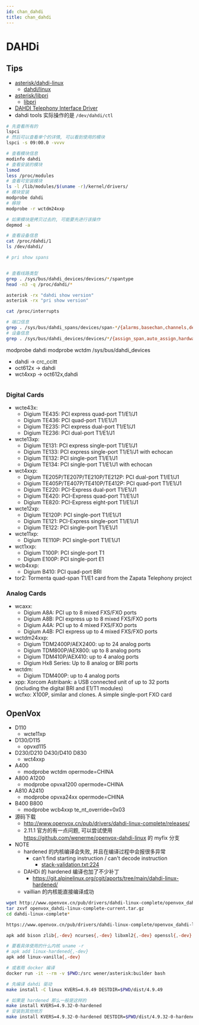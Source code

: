 ```yaml
---
id: chan_dahdi
title: chan_dahdi
---
```


# DAHDi

## Tips
* [asterisk/dahdi-linux](https://github.com/asterisk/dahdi-linux)
  * [dahdi/linux](http://git.asterisk.org/gitweb/?p=dahdi/linux.git)
* [asterisk/libpri](https://github.com/asterisk/libpri)
  * [libpri](http://git.asterisk.org/gitweb/?p=libpri.git)
* [DAHDI Telephony Interface Driver](http://docs.tzafrir.org.il/dahdi-linux/README.html)
* dahdi tools 实际操作的是 `/dev/dahdi/ctl`

```bash
# 先查看所有的
lspci
# 然后可以查看单个的详情, 可以看到使用的模块
lspci -s 09:00.0 -vvvv

# 查看模块信息
modinfo dahdi
# 查看安装的模块
lsmod
less /proc/modules
# 查看可安装模块
ls -l /lib/modules/$(uname -r)/kernel/drivers/
# 模块安装
modprobe dahdi
# 移除
modprobe -r wctdm24xxp

# 如果模块是拷贝过去的, 可能要先进行该操作
depmod -a

# 查看设备信息
cat /proc/dahdi/1
ls /dev/dahdi/

# pri show spans


# 查看线路类型
grep . /sys/bus/dahdi_devices/devices/*/spantype
head -n3 -q /proc/dahdi/*

asterisk -rx "dahdi show version"
asterisk -rx "pri show version"

cat /proc/interrupts

# 端口信息
grep . /sys/bus/dahdi_spans/devices/span-*/{alarms,basechan,channels,desc,is_digital,is_sync_master,lbo,linecompat,lineconfig,local_spanno,name,spantype,syncsrc,uevent}
# 设备信息
grep . /sys/bus/dahdi_devices/devices/*/{assign_span,auto_assign,hardware_id,location,manufacturer,registration_time,span_count,spantype,type,uevent}
```


modprobe dahdi
modprobe wctdm
/sys/bus/dahdi_devices

* dahdi -> crc_ccitt
* oct612x -> dahdi
* wct4xxp -> oct612x,dahdi


```bash

```

### Digital Cards

- wcte43x:
  * Digium TE435: PCI express quad-port T1/E1/J1
  * Digium TE436: PCI quad-port T1/E1/J1
  * Digium TE235: PCI express dual-port T1/E1/J1
  * Digium TE236: PCI dual-port T1/E1/J1
- wcte13xp:
  * Digium TE131: PCI express single-port T1/E1/J1
  * Digium TE133: PCI express single-port T1/E1/J1 with echocan
  * Digium TE132: PCI single-port T1/E1/J1
  * Digium TE134: PCI single-port T1/E1/J1 with echocan
- wct4xxp:
  * Digium TE205P/TE207P/TE210P/TE212P: PCI dual-port T1/E1/J1
  * Digium TE405P/TE407P/TE410P/TE412P: PCI quad-port T1/E1/J1
  * Digium TE220: PCI-Express dual-port T1/E1/J1
  * Digium TE420: PCI-Express quad-port T1/E1/J1
  * Digium TE820: PCI-Express eight-port T1/E1/J1
- wcte12xp:
  * Digium TE120P: PCI single-port T1/E1/J1
  * Digium TE121: PCI-Express single-port T1/E1/J1
  * Digium TE122: PCI single-port T1/E1/J1
- wcte11xp:
  * Digium TE110P: PCI single-port T1/E1/J1
- wct1xxp: 
  * Digium T100P: PCI single-port T1
  * Digium E100P: PCI single-port E1
- wcb4xxp:
  * Digium B410: PCI quad-port BRI
- tor2: Tormenta quad-span T1/E1 card from the Zapata Telephony project

### Analog Cards

- wcaxx:
  * Digium A8A: PCI up to 8 mixed FXS/FXO ports
  * Digium A8B: PCI express up to 8 mixed FXS/FXO ports
  * Digium A4A: PCI up to 4 mixed FXS/FXO ports
  * Digium A4B: PCI express up to 4 mixed FXS/FXO ports 
- wctdm24xxp: 
  * Digium TDM2400P/AEX2400: up to 24 analog ports
  * Digium TDM800P/AEX800: up to 8 analog ports
  * Digium TDM410P/AEX410: up to 4 analog ports
  * Digium Hx8 Series: Up to 8 analog or BRI ports
- wctdm:
  * Digium TDM400P: up to 4 analog ports
- xpp: Xorcom Astribank: a USB connected unit of up to 32 ports
  (including the digital BRI and E1/T1 modules)
- wcfxo: X100P, similar and clones. A simple single-port FXO card


## OpenVox
* D110
  * wcte11xp
* D130/D115
  * opvxd115
* D230/D210 D430/D410 D830
  * wct4xxp
* A400
  * modprobe wctdm opermode=CHINA
* A800 A1200
  * modprobe opvxa1200 opermode=CHINA
* A810 A2410
  * modprobe opvxa24xx opermode=CHINA
* B400 B800
  * modprobe wcb4xxp te_nt_override=0x03
* 源码下载
  * http://www.openvox.cn/pub/drivers/dahdi-linux-complete/releases/
  * 2.11.1 官方的有一点问题, 可以尝试使用 https://github.com/wenerme/openvox-dahdi-linux 的 myfix 分支
* NOTE
  * hardened 的内核编译会失败, 并且在编译过程中会报很多异常
    * can't find starting instruction / can't decode instruction
      * [stack-validation.txt:224](https://github.com/torvalds/linux/blob/master/tools/objtool/Documentation/stack-validation.txt#L224)
  * DAHDi 的 hardened 编译也加了不少补丁
    * https://git.alpinelinux.org/cgit/aports/tree/main/dahdi-linux-hardened/
  * vaillian 的内核能直接编译成功

```bash
wget http://www.openvox.cn/pub/drivers/dahdi-linux-complete/openvox_dahdi-linux-complete-current.tar.gz
tar zxvf openvox_dahdi-linux-complete-current.tar.gz
cd dahdi-linux-complete*

https://www.openvox.cn/pub/drivers/dahdi-linux-complete/openvox_dahdi-linux-complete-2.11.1.gz
```

```bash
apk add bison zlib{,-dev} ncurses{,-dev} libxml2{,-dev} openssl{,-dev} gnutls{,-dev} linux-headers make abuild gcc g++ perl git wget

# 要看具体使用的什么内核 uname -r
# apk add linux-hardened{,-dev}
apk add linux-vanilla{,-dev}

# 或者用 docker 编译
docker run -it --rm -v $PWD:/src wener/asterisk:builder bash

# 先编译 dahdi 驱动
make install -C linux KVERS=4.9.49 DESTDIR=$PWD/dist/4.9.49

# 如果是 hardened 那么一般是这样的
make install KVERS=4.9.32-0-hardened
# 安装到其他地方
make install KVERS=4.9.32-0-hardened DESTDIR=$PWD/dist/4.9.32-0-hardened



```

